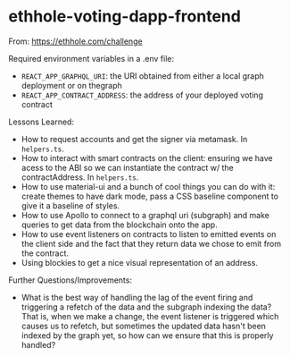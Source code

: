 # ethhole-voting-dapp-frontend

From: https://ethhole.com/challenge

Required environment variables in a .env file:

- `REACT_APP_GRAPHQL_URI`: the URI obtained from either a local graph deployment or on thegraph
- `REACT_APP_CONTRACT_ADDRESS`: the address of your deployed voting contract

Lessons Learned:

- How to request accounts and get the signer via metamask. In `helpers.ts`.
- How to interact with smart contracts on the client: ensuring we have acess to the ABI so we can instantiate the contract w/ the contractAddress. In `helpers.ts`.
- How to use material-ui and a bunch of cool things you can do with it: create themes to have dark mode, pass a CSS baseline component to give it a baseline of styles.
- How to use Apollo to connect to a graphql uri (subgraph) and make queries to get data from the blockchain onto the app.
- How to use event listeners on contracts to listen to emitted events on the client side and the fact that they return data we chose to emit from the contract.
- Using blockies to get a nice visual representation of an address.

Further Questions/Improvements:

- What is the best way of handling the lag of the event firing and triggering a refetch of the data and the subgraph indexing the data? That is, when we make a change, the event listener is triggered which causes us to refetch, but sometimes the updated data hasn't been indexed by the graph yet, so how can we ensure that this is properly handled?
